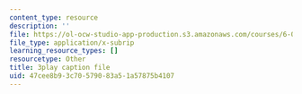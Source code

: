 ```yaml
---
content_type: resource
description: ''
file: https://ol-ocw-studio-app-production.s3.amazonaws.com/courses/6-0001-introduction-to-computer-science-and-programming-in-python-fall-2016/47cee8b93c70579083a51a57875b4107_WPSeyjX1-4s.vtt
file_type: application/x-subrip
learning_resource_types: []
resourcetype: Other
title: 3play caption file
uid: 47cee8b9-3c70-5790-83a5-1a57875b4107
---
```


